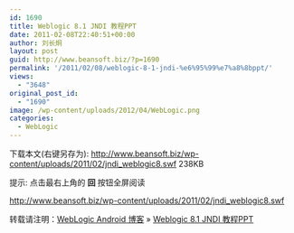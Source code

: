 ```yaml
---
id: 1690
title: Weblogic 8.1 JNDI 教程PPT
date: 2011-02-08T22:40:51+00:00
author: 刘长炯
layout: post
guid: http://www.beansoft.biz/?p=1690
permalink: '/2011/02/08/weblogic-8-1-jndi-%e6%95%99%e7%a8%8bppt/'
views:
  - "3648"
original_post_id:
  - "1690"
image: /wp-content/uploads/2012/04/WebLogic.png
categories:
  - WebLogic
---
```

下载本文(右键另存为): <a href="http://www.beansoft.biz/wp-content/uploads/2011/02/jndi_weblogic8.swf" target="_blank">http://www.beansoft.biz/wp-content/uploads/2011/02/jndi_weblogic8.swf</a> 238KB

提示: 点击最右上角的 **回** 按钮全屏阅读 

<http://www.beansoft.biz/wp-content/uploads/2011/02/jndi_weblogic8.swf>

转载请注明：[WebLogic Android 博客](http://www.beansoft.biz) &raquo; [Weblogic 8.1 JNDI 教程PPT](http://www.beansoft.biz/2011/02/08/weblogic-8-1-jndi-%e6%95%99%e7%a8%8bppt/)